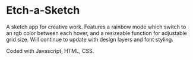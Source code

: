# Etch-a-Sketch

A sketch app for creative work. Features a rainbow mode which switch to an rgb color between each hover, 
and a resizeable function for adjustable grid size. Will continue to update with design layers and font styling.

Coded with Javascript, HTML, CSS.


